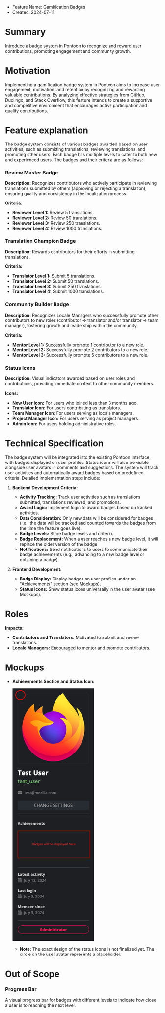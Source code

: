 - Feature Name: Gamification Badges 
- Created: 2024-07-11

# Summary

Introduce a badge system in Pontoon to recognize and reward user contributions, promoting engagement and community growth.

# Motivation

Implementing a gamification badge system in Pontoon aims to increase user engagement, motivation, and retention by recognizing and rewarding valuable contributions. By analyzing effective strategies from GitHub, Duolingo, and Stack Overflow, this feature intends to create a supportive and competitive environment that encourages active participation and quality contributions.

# Feature explanation

The badge system consists of various badges awarded based on user activities, such as submitting translations, reviewing translations, and promoting other users. Each badge has multiple levels to cater to both new and experienced users. The badges and their criteria are as follows:

### Review Master Badge
**Description:** Recognizes contributors who actively participate in reviewing translations submitted by others (approving or rejecting a translation), ensuring quality and consistency in the localization process.

**Criteria:**
- **Reviewer Level 1:** Review 5 translations.
- **Reviewer Level 2:** Review 50 translations.
- **Reviewer Level 3:** Review 250 translations.
- **Reviewer Level 4:** Review 1000 translations.

### Translation Champion Badge
**Description:** Rewards contributors for their efforts in submitting translations.

**Criteria:**
- **Translator Level 1:** Submit 5 translations.
- **Translator Level 2:** Submit 50 translations.
- **Translator Level 3:** Submit 250 translations.
- **Translator Level 4:** Submit 1000 translations.

### Community Builder Badge
**Description:** Recognizes Locale Managers who successfully promote other contributors to new roles (contributor → translator and/or translator → team manager), fostering growth and leadership within the community.

**Criteria:**
- **Mentor Level 1:** Successfully promote 1 contributor to a new role.
- **Mentor Level 2:** Successfully promote 2 contributors to a new role.
- **Mentor Level 3:** Successfully promote 5 contributors to a new role.

### Status Icons
**Description:** Visual indicators awarded based on user roles and contributions, providing immediate context to other community members.

**Icons:**
- **New User Icon:** For users who joined less than 3 months ago.
- **Translator Icon:** For users contributing as translators.
- **Team Manager Icon:** For users serving as locale managers.
- **Project Manager Icon:** For users serving as project managers.
- **Admin Icon:** For users holding administrative roles.

# Technical Specification

The badge system will be integrated into the existing Pontoon interface, with badges displayed on user profiles. Status icons will also be visible alongside user avatars in comments and suggestions. The system will track user activities and automatically award badges based on predefined criteria. Detailed implementation steps include:

1. **Backend Development Criteria:**
   - **Activity Tracking:** Track user activities such as translations submitted, translations reviewed, and promotions.
   - **Award Logic:** Implement logic to award badges based on tracked activities.
   - **Data Consideration:** Only new data will be considered for badges (i.e., the data will be tracked and counted towards the badges from the time the feature goes live).
   - **Badge Levels:** Store badge levels and criteria.
   - **Badge Replacement:** When a user reaches a new badge level, it will replace the older version of the badge.
   - **Notifications:** Send notifications to users to communicate their badge achievements (e.g., advancing to a new badge level or obtaining a badge).
   
2. **Frontend Development:**
   - **Badge Display:** Display badges on user profiles under an "Achievements" section (see Mockups). 
   - **Status Icons:** Show status icons universally in the user avatar (see Mockups).
 

# Roles
**Impacts:**
- **Contributors and Translators:** Motivated to submit and review translations.
- **Locale Managers:** Encouraged to mentor and promote contributors.

# Mockups
- **Achievements Section and Status Icon:**

  ![Achievements Section](0119/achievements-section.png)
    - **Note:** The exact design of the status icons is not finalized yet. The circle on the user avatar represents a placeholder.

# Out of Scope
### Progress Bar
A visual progress bar for badges with different levels to indicate how close a user is to reaching the next level.
